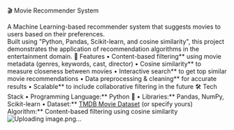 🎬 Movie Recommender System

A Machine Learning-based recommender system that suggests movies to users based on their preferences.  
Built using "Python, Pandas, Scikit-learn, and cosine similarity", this project demonstrates the application of recommendation algorithms in the entertainment domain.
 📌 Features
	• Content-based filtering** using movie metadata (genres, keywords, cast, director)
	• Cosine similarity** to measure closeness between movies
	• Interactive search** to get top similar movie recommendations
	• Data preprocessing & cleaning** for accurate results
	• Scalable** to include collaborative filtering in the future
 🛠️ Tech Stack
	• Programming Language:** Python 🐍
	• Libraries:** Pandas, NumPy, Scikit-learn
	• Dataset:** [TMDB Movie Dataset](https://www.kaggle.com/datasets/tmdb/tmdb-movie-metadata) (or specify yours)
Algorithm:** Content-based filtering using cosine similarity![Uploading image.png…]()

